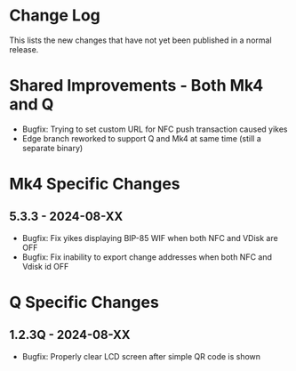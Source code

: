# Change Log

This lists the new changes that have not yet been published in a normal release.

# Shared Improvements - Both Mk4 and Q

- Bugfix: Trying to set custom URL for NFC push transaction caused yikes
- Edge branch reworked to support Q and Mk4 at same time (still a separate binary)


# Mk4 Specific Changes

## 5.3.3 - 2024-08-XX

- Bugfix: Fix yikes displaying BIP-85 WIF when both NFC and VDisk are OFF
- Bugfix: Fix inability to export change addresses when both NFC and Vdisk id OFF


# Q Specific Changes

## 1.2.3Q - 2024-08-XX

- Bugfix: Properly clear LCD screen after simple QR code is shown


